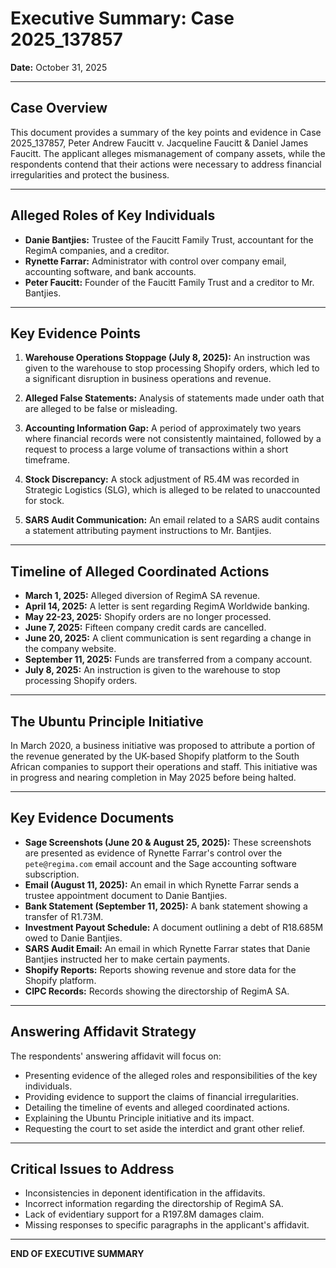 # Executive Summary: Case 2025_137857

**Date:** October 31, 2025  

---

## Case Overview

This document provides a summary of the key points and evidence in Case 2025_137857, Peter Andrew Faucitt v. Jacqueline Faucitt & Daniel James Faucitt. The applicant alleges mismanagement of company assets, while the respondents contend that their actions were necessary to address financial irregularities and protect the business.

---

## Alleged Roles of Key Individuals

*   **Danie Bantjies:** Trustee of the Faucitt Family Trust, accountant for the RegimA companies, and a creditor.
*   **Rynette Farrar:** Administrator with control over company email, accounting software, and bank accounts.
*   **Peter Faucitt:** Founder of the Faucitt Family Trust and a creditor to Mr. Bantjies.

---

## Key Evidence Points

1.  **Warehouse Operations Stoppage (July 8, 2025):** An instruction was given to the warehouse to stop processing Shopify orders, which led to a significant disruption in business operations and revenue.

2.  **Alleged False Statements:** Analysis of statements made under oath that are alleged to be false or misleading.

3.  **Accounting Information Gap:** A period of approximately two years where financial records were not consistently maintained, followed by a request to process a large volume of transactions within a short timeframe.

4.  **Stock Discrepancy:** A stock adjustment of R5.4M was recorded in Strategic Logistics (SLG), which is alleged to be related to unaccounted for stock.

5.  **SARS Audit Communication:** An email related to a SARS audit contains a statement attributing payment instructions to Mr. Bantjies.

---

## Timeline of Alleged Coordinated Actions

*   **March 1, 2025:** Alleged diversion of RegimA SA revenue.
*   **April 14, 2025:** A letter is sent regarding RegimA Worldwide banking.
*   **May 22-23, 2025:** Shopify orders are no longer processed.
*   **June 7, 2025:** Fifteen company credit cards are cancelled.
*   **June 20, 2025:** A client communication is sent regarding a change in the company website.
*   **September 11, 2025:** Funds are transferred from a company account.
*   **July 8, 2025:** An instruction is given to the warehouse to stop processing Shopify orders.

---

## The Ubuntu Principle Initiative

In March 2020, a business initiative was proposed to attribute a portion of the revenue generated by the UK-based Shopify platform to the South African companies to support their operations and staff. This initiative was in progress and nearing completion in May 2025 before being halted.

---

## Key Evidence Documents

*   **Sage Screenshots (June 20 & August 25, 2025):** These screenshots are presented as evidence of Rynette Farrar's control over the `pete@regima.com` email account and the Sage accounting software subscription.
*   **Email (August 11, 2025):** An email in which Rynette Farrar sends a trustee appointment document to Danie Bantjies.
*   **Bank Statement (September 11, 2025):** A bank statement showing a transfer of R1.73M.
*   **Investment Payout Schedule:** A document outlining a debt of R18.685M owed to Danie Bantjies.
*   **SARS Audit Email:** An email in which Rynette Farrar states that Danie Bantjies instructed her to make certain payments.
*   **Shopify Reports:** Reports showing revenue and store data for the Shopify platform.
*   **CIPC Records:** Records showing the directorship of RegimA SA.

---

## Answering Affidavit Strategy

The respondents' answering affidavit will focus on:

*   Presenting evidence of the alleged roles and responsibilities of the key individuals.
*   Providing evidence to support the claims of financial irregularities.
*   Detailing the timeline of events and alleged coordinated actions.
*   Explaining the Ubuntu Principle initiative and its impact.
*   Requesting the court to set aside the interdict and grant other relief.

---

## Critical Issues to Address

*   Inconsistencies in deponent identification in the affidavits.
*   Incorrect information regarding the directorship of RegimA SA.
*   Lack of evidentiary support for a R197.8M damages claim.
*   Missing responses to specific paragraphs in the applicant's affidavit.

---

**END OF EXECUTIVE SUMMARY**
